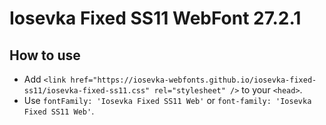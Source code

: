# Iosevka Fixed SS11 WebFont 27.2.1

## How to use

- Add `<link href="https://iosevka-webfonts.github.io/iosevka-fixed-ss11/iosevka-fixed-ss11.css" rel="stylesheet" />` to your `<head>`.
- Use `fontFamily: 'Iosevka Fixed SS11 Web'` or `font-family: 'Iosevka Fixed SS11 Web'`.
